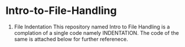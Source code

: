 # Intro-to-File-Handling
1. File Indentation
This repository named Intro to File Handling is a complation of a single code namely INDENTATION. The code of the same is attached below for further referenece.
